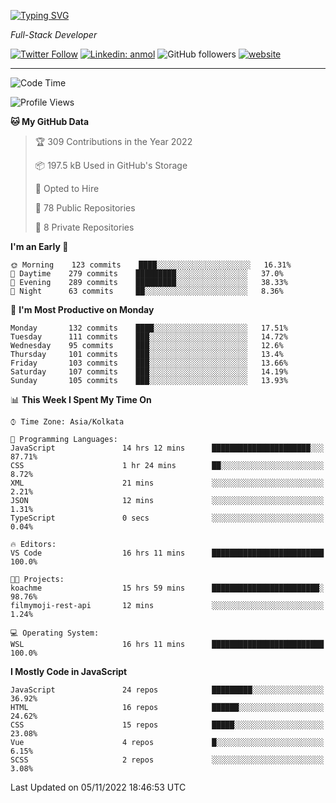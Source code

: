 [![Typing SVG](https://readme-typing-svg.herokuapp.com?lines=HI%2C+I'm+Tonal;I'm+a+Full+Stack+Developer)](https://git.io/typing-svg)

<p><em>Full-Stack Developer</em></p>

[![Twitter Follow](https://img.shields.io/twitter/follow/tonalmathew?style=flat)](https://twitter.com/intent/follow?screen_name=tonalmathew)
[![Linkedin: anmol](https://img.shields.io/badge/tonal-mathew?style=flat-square&logo=Linkedin&logoColor=white&link=https://www.linkedin.com/in/tonal-mathew/)](https://www.linkedin.com/in/tonal-mathew/)
![GitHub followers](https://img.shields.io/github/followers/tonalmathew?label=Follow&style=social)
[![website](https://img.shields.io/badge/Website-46a2f1.svg?&style=flat-square&logo=Google-Chrome&logoColor=white&link=http://tonalmathew.github.io/)](http://tonalmathew.github.io/)

---
<!--START_SECTION:waka-->
![Code Time](http://img.shields.io/badge/Code%20Time-800%20hrs-blue)

![Profile Views](http://img.shields.io/badge/Profile%20Views-0-blue)

**🐱 My GitHub Data** 

> 🏆 309 Contributions in the Year 2022
 > 
> 📦 197.5 kB Used in GitHub's Storage 
 > 
> 💼 Opted to Hire
 > 
> 📜 78 Public Repositories 
 > 
> 🔑 8 Private Repositories  
 > 
**I'm an Early 🐤** 

```text
🌞 Morning    123 commits    ████░░░░░░░░░░░░░░░░░░░░░   16.31% 
🌆 Daytime    279 commits    █████████░░░░░░░░░░░░░░░░   37.0% 
🌃 Evening    289 commits    █████████░░░░░░░░░░░░░░░░   38.33% 
🌙 Night      63 commits     ██░░░░░░░░░░░░░░░░░░░░░░░   8.36%

```
📅 **I'm Most Productive on Monday** 

```text
Monday       132 commits    ████░░░░░░░░░░░░░░░░░░░░░   17.51% 
Tuesday      111 commits    ███░░░░░░░░░░░░░░░░░░░░░░   14.72% 
Wednesday    95 commits     ███░░░░░░░░░░░░░░░░░░░░░░   12.6% 
Thursday     101 commits    ███░░░░░░░░░░░░░░░░░░░░░░   13.4% 
Friday       103 commits    ███░░░░░░░░░░░░░░░░░░░░░░   13.66% 
Saturday     107 commits    ███░░░░░░░░░░░░░░░░░░░░░░   14.19% 
Sunday       105 commits    ███░░░░░░░░░░░░░░░░░░░░░░   13.93%

```


📊 **This Week I Spent My Time On** 

```text
⌚︎ Time Zone: Asia/Kolkata

💬 Programming Languages: 
JavaScript               14 hrs 12 mins      ██████████████████████░░░   87.71% 
CSS                      1 hr 24 mins        ██░░░░░░░░░░░░░░░░░░░░░░░   8.72% 
XML                      21 mins             ░░░░░░░░░░░░░░░░░░░░░░░░░   2.21% 
JSON                     12 mins             ░░░░░░░░░░░░░░░░░░░░░░░░░   1.31% 
TypeScript               0 secs              ░░░░░░░░░░░░░░░░░░░░░░░░░   0.04%

🔥 Editors: 
VS Code                  16 hrs 11 mins      █████████████████████████   100.0%

🐱‍💻 Projects: 
koachme                  15 hrs 59 mins      ████████████████████████░   98.76% 
filmymoji-rest-api       12 mins             ░░░░░░░░░░░░░░░░░░░░░░░░░   1.24%

💻 Operating System: 
WSL                      16 hrs 11 mins      █████████████████████████   100.0%

```

**I Mostly Code in JavaScript** 

```text
JavaScript               24 repos            █████████░░░░░░░░░░░░░░░░   36.92% 
HTML                     16 repos            ██████░░░░░░░░░░░░░░░░░░░   24.62% 
CSS                      15 repos            █████░░░░░░░░░░░░░░░░░░░░   23.08% 
Vue                      4 repos             █░░░░░░░░░░░░░░░░░░░░░░░░   6.15% 
SCSS                     2 repos             ░░░░░░░░░░░░░░░░░░░░░░░░░   3.08%

```



 Last Updated on 05/11/2022 18:46:53 UTC
<!--END_SECTION:waka-->
